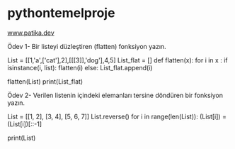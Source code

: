 # pythontemelproje
www.patika.dev


Ödev 1- Bir listeyi düzleştiren (flatten) fonksiyon yazın. 

List = [[1,'a',['cat'],2],[[[3]],'dog'],4,5]
List_flat = []
def flatten(x):
    for i in x :
        if isinstance(i, list):
            flatten(i)
        else:
            List_flat.append(i)

flatten(List)
print(List_flat)



Ödev 2- Verilen listenin içindeki elemanları tersine döndüren bir fonksiyon yazın.

List = [[1, 2], [3, 4], [5, 6, 7]]
List.reverse()
for i in range(len(List)):
    (List[i]) = (List[i])[::-1]

print(List)
